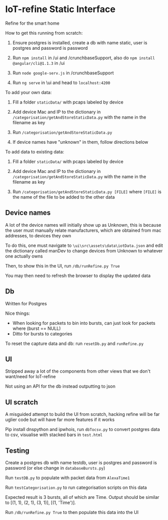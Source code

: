 # IoT-refine Static Interface
Refine for the smart home

How to get this running from scratch:

1. Ensure postgres is installed, create a db with name static, user is postgres and password is password

2. Run `npm install` in /ui and /crunchbaseSupport, also do `npm install @angular/cli@1.1.3` in /ui

3. Run `node google-serv.js` in /crunchbaseSupport

4. Run `ng serve` in \ui and head to `localhost:4200`

To add your own data: 

1. Fill a folder `staticData/` with pcaps labeled by device 

2. Add device Mac and IP to the dictionary in `/categorisation/getAndStoreStaticData.py` with the name in the filename as key

3. Run `/categorisation/getAndStoreStaticData.py`

4. If device names have "unknown" in them, follow directions below 

To add data to existing data:

1. Fill a folder `staticData/` with pcaps labeled by device 

2. Add device Mac and IP to the dictionary in `/categorisation/getAndStoreStaticData.py` with the name in the filename as key

3. Run `/categorisation/getAndStoreStaticData.py [FILE]` where `[FILE]` is the name of the file to be added to the other data 


## Device names

A lot of the device names will initially show up as Unknown, this is because the user must manually relate manufacturers, which are obtained from mac addresses, to devices they own

To do this, one must navigate to `\ui\src\assets\data\iotData.json` and edit the dictionary called manDev to change devices from Unknown to whatever one actually owns 

Then, to show this in the UI, run `/db/runRefine.py True`

You may then need to refresh the browser to display the updated data 

## Db

Written for Postgres

Nice things:
* When looking for packets to bin into bursts, can just look for packets where (burst == NULL)
* Ditto for bursts to categories

To reset the capture data and db:
run `resetDb.py` and `runRefine.py`

## UI

Stripped away a lot of the components from other views that we don't want/need for IoT-refine

Not using an API for the db instead outputting to json

## UI scratch

A misguided attempt to build the UI from scratch, hacking refine will be far uglier code but will have far more features if it works 

Pip install dnspython and ipwhois, run `dbTocsv.py` to convert postgres data to csv, visualise with stacked bars in `test.html`

## Testing

Create a postgres db with name testdb, user is postgres and password is password (or else change in `databaseBursts.py`)

Run `testDB.py` to populate with packet data from `AlexaTime1`

Run `testCategorisation.py` to run categorisation scripts on this data

Expected result is 3 bursts, all of which are Time.
Output should be similar to [(1, 1), (2, 1), (3, 1)], [(1, 'Time')]. 

Run `/db/runRefine.py True` to then populate this data into the UI 